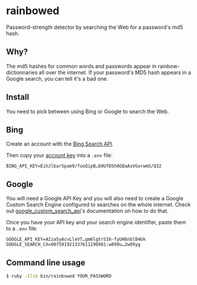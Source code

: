 rainbowed
=========

Password-strength detector by searching the Web for a password's md5 hash.

Why?
----

The md5 hashes for common words and passwords appear in rainbow-dictionnaries all over the internet.
If your password's MD5 hash appears in a Google search, you can tell it's a bad one.


Install
-------

You need to pick between using Bing or Google to search the Web.

## Bing

Create an account with the [Bing Search API](https://datamarket.azure.com/dataset/bing/search).

Then copy your [account key](https://datamarket.azure.com/account/keys) into
a `.env` file:

    BING_API_KEY=EihJlbarSpam9/fooQipB…60UfD5h8GQaAsVGorwmS/Q32

## Google

You will need a Google API Key and you will also need to create a
Google Custom Search Engine configured to searches on the whole internet.
Check out [google_custom_search_api](https://github.com/wiseleyb/google_custom_search_api#configure)'s
documentation on how to do that.

Once you have your API key and your search engine identifier,
paste them to a `.env` file:

    GOOGLE_API_KEY=AIzaSyAcvLleVT…gm6lgtrSI6-fyUH6nblB4Gk
    GOOGLE_SEARCH_CX=007591921337611290981:w899u…2w89yg


Command line usage
------------------

```sh
$ ruby -Ilib bin/rainbowed YOUR_PASSWORD
```
